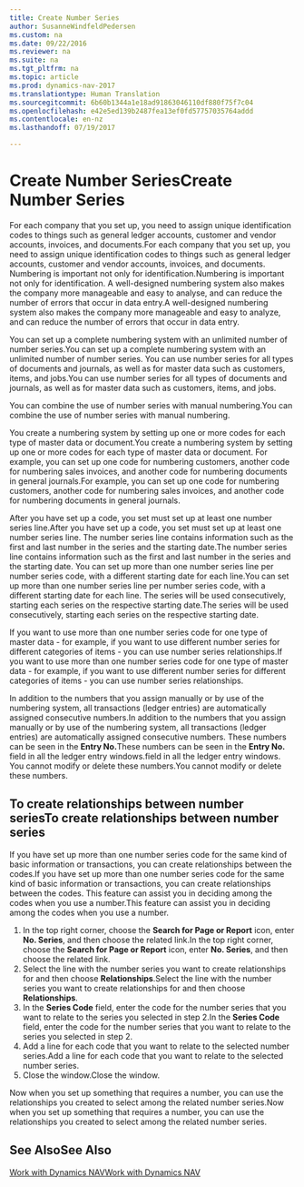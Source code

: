 ```yaml
---
title: Create Number Series
author: SusanneWindfeldPedersen
ms.custom: na
ms.date: 09/22/2016
ms.reviewer: na
ms.suite: na
ms.tgt_pltfrm: na
ms.topic: article
ms.prod: dynamics-nav-2017
ms.translationtype: Human Translation
ms.sourcegitcommit: 6b60b1344a1e18ad91863046110df880f75f7c04
ms.openlocfilehash: e42e5ed139b2487fea13ef0fd57757035764addd
ms.contentlocale: en-nz
ms.lasthandoff: 07/19/2017

---
```


# <a name="create-number-series"></a><span data-ttu-id="e0347-102">Create Number Series</span><span class="sxs-lookup"><span data-stu-id="e0347-102">Create Number Series</span></span>

<span data-ttu-id="e0347-103">For each company that you set up, you need to assign unique identification codes to things such as general ledger accounts, customer and vendor accounts, invoices, and documents.</span><span class="sxs-lookup"><span data-stu-id="e0347-103">For each company that you set up, you need to assign unique identification codes to things such as general ledger accounts, customer and vendor accounts, invoices, and documents.</span></span> <span data-ttu-id="e0347-104">Numbering is important not only for identification.</span><span class="sxs-lookup"><span data-stu-id="e0347-104">Numbering is important not only for identification.</span></span> <span data-ttu-id="e0347-105">A well-designed numbering system also makes the company more manageable and easy to analyse, and can reduce the number of errors that occur in data entry.</span><span class="sxs-lookup"><span data-stu-id="e0347-105">A well-designed numbering system also makes the company more manageable and easy to analyze, and can reduce the number of errors that occur in data entry.</span></span>

<span data-ttu-id="e0347-106">You can set up a complete numbering system with an unlimited number of number series.</span><span class="sxs-lookup"><span data-stu-id="e0347-106">You can set up a complete numbering system with an unlimited number of number series.</span></span> <span data-ttu-id="e0347-107">You can use number series for all types of documents and journals, as well as for master data such as customers, items, and jobs.</span><span class="sxs-lookup"><span data-stu-id="e0347-107">You can use number series for all types of documents and journals, as well as for master data such as customers, items, and jobs.</span></span>

<span data-ttu-id="e0347-108">You can combine the use of number series with manual numbering.</span><span class="sxs-lookup"><span data-stu-id="e0347-108">You can combine the use of number series with manual numbering.</span></span>

<span data-ttu-id="e0347-109">You create a numbering system by setting up one or more codes for each type of master data or document.</span><span class="sxs-lookup"><span data-stu-id="e0347-109">You create a numbering system by setting up one or more codes for each type of master data or document.</span></span> <span data-ttu-id="e0347-110">For example, you can set up one code for numbering customers, another code for numbering sales invoices, and another code for numbering documents in general journals.</span><span class="sxs-lookup"><span data-stu-id="e0347-110">For example, you can set up one code for numbering customers, another code for numbering sales invoices, and another code for numbering documents in general journals.</span></span>

<span data-ttu-id="e0347-111">After you have set up a code, you set must set up at least one number series line.</span><span class="sxs-lookup"><span data-stu-id="e0347-111">After you have set up a code, you set must set up at least one number series line.</span></span> <span data-ttu-id="e0347-112">The number series line contains information such as the first and last number in the series and the starting date.</span><span class="sxs-lookup"><span data-stu-id="e0347-112">The number series line contains information such as the first and last number in the series and the starting date.</span></span> <span data-ttu-id="e0347-113">You can set up more than one number series line per number series code, with a different starting date for each line.</span><span class="sxs-lookup"><span data-stu-id="e0347-113">You can set up more than one number series line per number series code, with a different starting date for each line.</span></span> <span data-ttu-id="e0347-114">The series will be used consecutively, starting each series on the respective starting date.</span><span class="sxs-lookup"><span data-stu-id="e0347-114">The series will be used consecutively, starting each series on the respective starting date.</span></span>

<span data-ttu-id="e0347-115">If you want to use more than one number series code for one type of master data - for example, if you want to use different number series for different categories of items - you can use number series relationships.</span><span class="sxs-lookup"><span data-stu-id="e0347-115">If you want to use more than one number series code for one type of master data - for example, if you want to use different number series for different categories of items - you can use number series relationships.</span></span>

<span data-ttu-id="e0347-116">In addition to the numbers that you assign manually or by use of the numbering system, all transactions (ledger entries) are automatically assigned consecutive numbers.</span><span class="sxs-lookup"><span data-stu-id="e0347-116">In addition to the numbers that you assign manually or by use of the numbering system, all transactions (ledger entries) are automatically assigned consecutive numbers.</span></span> <span data-ttu-id="e0347-117">These numbers can be seen in the **Entry No.**</span><span class="sxs-lookup"><span data-stu-id="e0347-117">These numbers can be seen in the **Entry No.**</span></span> <span data-ttu-id="e0347-118">field in all the ledger entry windows.</span><span class="sxs-lookup"><span data-stu-id="e0347-118">field in all the ledger entry windows.</span></span> <span data-ttu-id="e0347-119">You cannot modify or delete these numbers.</span><span class="sxs-lookup"><span data-stu-id="e0347-119">You cannot modify or delete these numbers.</span></span>

## <a name="to-create-relationships-between-number-series"></a><span data-ttu-id="e0347-120">To create relationships between number series</span><span class="sxs-lookup"><span data-stu-id="e0347-120">To create relationships between number series</span></span>
<span data-ttu-id="e0347-121">If you have set up more than one number series code for the same kind of basic information or transactions, you can create relationships between the codes.</span><span class="sxs-lookup"><span data-stu-id="e0347-121">If you have set up more than one number series code for the same kind of basic information or transactions, you can create relationships between the codes.</span></span> <span data-ttu-id="e0347-122">This feature can assist you in deciding among the codes when you use a number.</span><span class="sxs-lookup"><span data-stu-id="e0347-122">This feature can assist you in deciding among the codes when you use a number.</span></span>

1. <span data-ttu-id="e0347-123">In the top right corner, choose the **Search for Page or Report** icon, enter **No. Series**, and then choose the related link.</span><span class="sxs-lookup"><span data-stu-id="e0347-123">In the top right corner, choose the **Search for Page or Report** icon, enter **No. Series**, and then choose the related link.</span></span>
2. <span data-ttu-id="e0347-124">Select the line with the number series you want to create relationships for and then choose **Relationships**.</span><span class="sxs-lookup"><span data-stu-id="e0347-124">Select the line with the number series you want to create relationships for and then choose **Relationships**.</span></span>
3. <span data-ttu-id="e0347-125">In the **Series Code** field, enter the code for the number series that you want to relate to the series you selected in step 2.</span><span class="sxs-lookup"><span data-stu-id="e0347-125">In the **Series Code** field, enter the code for the number series that you want to relate to the series you selected in step 2.</span></span>
4. <span data-ttu-id="e0347-126">Add a line for each code that you want to relate to the selected number series.</span><span class="sxs-lookup"><span data-stu-id="e0347-126">Add a line for each code that you want to relate to the selected number series.</span></span>
5. <span data-ttu-id="e0347-127">Close the window.</span><span class="sxs-lookup"><span data-stu-id="e0347-127">Close the window.</span></span>

<span data-ttu-id="e0347-128">Now when you set up something that requires a number, you can use the relationships you created to select among the related number series.</span><span class="sxs-lookup"><span data-stu-id="e0347-128">Now when you set up something that requires a number, you can use the relationships you created to select among the related number series.</span></span>

## <a name="see-also"></a><span data-ttu-id="e0347-129">See Also</span><span class="sxs-lookup"><span data-stu-id="e0347-129">See Also</span></span>
[<span data-ttu-id="e0347-130">Work with Dynamics NAV</span><span class="sxs-lookup"><span data-stu-id="e0347-130">Work with Dynamics NAV</span></span>](ui-work-product.md)

